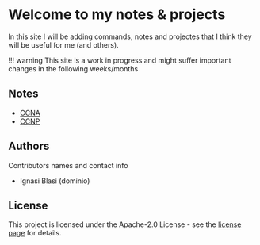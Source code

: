 # Welcome to my notes & projects

In this site I will be adding commands, notes and projectes that I think they will be useful for me (and others).

!!! warning
    This site is a work in progress and might suffer important changes in the following weeks/months


## Notes

- [CCNA](CCNA/CCNA.md)
- [CCNP](CCNP/CCNP.md)

## Authors

Contributors names and contact info

* Ignasi Blasi (dominio)


## License

This project is licensed under the Apache-2.0 License - see the [license page](/license) for details.